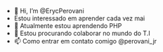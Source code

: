- 👋 Hi, I’m @ErycPerovani
- Estou interessado em aprender cada vez mai
- 🌱 Atualmente estou aprendendo PHP
- 💞️ Estou procurando colaborar no mundo do T.I
- 📫 Como entrar em contato comigo @perovani_jr 

<!---
ErycPerovani/ErycPerovani is a ✨ special ✨ repository because its `README.md` (this file) appears on your GitHub profile.
You can click the Preview link to take a look at your changes.
--->
